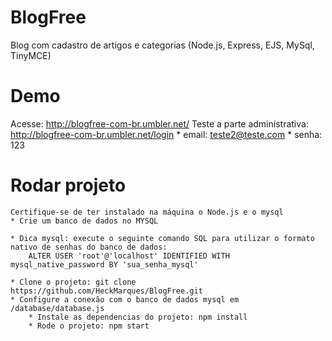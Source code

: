 # BlogFree
Blog com cadastro de artigos e categorias (Node.js, Express, EJS, MySql, TinyMCE)

# Demo
 Acesse: http://blogfree-com-br.umbler.net/
 Teste a parte administrativa: http://blogfree-com-br.umbler.net/login
    * email: teste2@teste.com
    * senha: 123

# Rodar projeto
	Certifique-se de ter instalado na máquina o Node.js e o mysql
    * Crie um banco de dados no MYSQL
    
    * Dica mysql: execute o seguinte comando SQL para utilizar o formato nativo de senhas do banco de dados:
        ALTER USER 'root'@'localhost' IDENTIFIED WITH mysql_native_password BY 'sua_senha_mysql'
        
    * Clone o projeto: git clone https://github.com/HeckMarques/BlogFree.git
    * Configure a conexão com o banco de dados mysql em /database/database.js
		* Instale as dependencias do projeto: npm install
		* Rode o projeto: npm start
 


